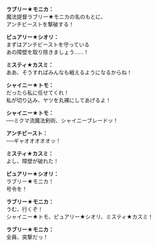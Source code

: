 # 

  
**ラブリー★モニカ：**  
魔法提督ラブリー★モニカの名のもとに、  
アンチビーストを撃破する！  
  
**ピュアリー★シオリ：**  
まずはアンチビーストを守っている  
あの障壁を取り除きましょう……！  
  
**ミスティ★カスミ：**  
ああ、そうすればみんなも戦えるようになるからね！  
  
**シャイニー★トモ：**  
だったら私に任せてくれ！  
私が切り込み、ヤツを丸裸にしてあげるよ！  
  
**シャイニー★トモ：**  
──ミクマ流魔法剣術、シャイニーブレードッ！  
  
**アンチビースト：**  
──ギャオオオオオッ！  
  
**ミスティ★カスミ：**  
よし、障壁が破れた！  
  
**ピュアリー★シオリ：**  
ラブリー★モニカ！  
号令を！  
  
**ラブリー★モニカ：**  
うむ、行くぞ！  
シャイニー★トモ、ピュアリー★シオリ、ミスティ★カスミ！  
  
**ラブリー★モニカ：**  
全員、突撃だっ！  
